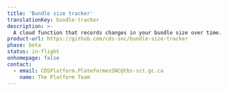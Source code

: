 ```yaml
---
title: 'Bundle size tracker'
translationKey: bundle-tracker
description: >-
  A cloud function that records changes in your bundle size over time.
product-url: https://github.com/cds-snc/bundle-size-tracker
phase: beta
status: in-flight
onhomepage: false
contact:
  - email: CDSPlatform.PlateformesSNC@tbs-sct.gc.ca
    name: The Platform Team
---
```

